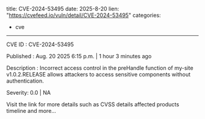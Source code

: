  
title: CVE-2024-53495
date: 2025-8-20
lien: "https://cvefeed.io/vuln/detail/CVE-2024-53495"
categories:
  - cve
---

CVE ID : CVE-2024-53495

Published :  Aug. 20
2025
6:15 p.m. | 1 hour
3 minutes ago

Description : Incorrect access control in the preHandle function of my-site v1.0.2.RELEASE allows attackers to access sensitive components without authentication.

Severity: 0.0 | NA

Visit the link for more details
such as CVSS details
affected products
timeline
and more...

